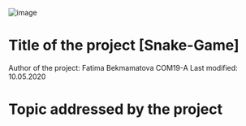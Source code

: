 ![image](https://user-images.githubusercontent.com/57977808/81496625-b0812180-92da-11ea-85c8-70c39c4ed279.png)
# Title of the project [Snake-Game]
Author of the project: Fatima Bekmamatova COM19-A
Last modified: 10.05.2020
# Topic addressed by the project
